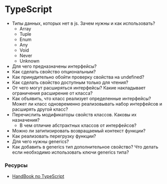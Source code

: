 # TypeScript

* Типы данных, которых нет в js. Зачем нужны и как использовать?
  * Array
  * Tuple
  * Enum
  * Any
  * Void
  * Never
  * Unknown
* Для чего предназначены интерфейсы? 
* Как сделать свойство опциональным?
* Как принудительно обойти проверку свойства на undefined?
* Как сделать свойство доступным только для чтения? 
* От чего могут расширяться интерфейсы? Какие накладывает ограничения расширение от класса? 
* Как объявить, что класс реализует определенные интерфейсы? Может ли класс одновременно реализовывать набор интерфейсов и расширять другой класс? 
* Перечислить модификаторы свойств классов. Каковы их назначения?
  * В чем отличие абстрактных классов от интерфейсов?
* Можно ли затипизировать возвращаемый контекст функции?
* Как реализовать перегрузку функции?
* Для чего нужны generics?
* Как добавить в generics тип дополнительное свойство? Что делать если необходимо использовать ключи generics типа? 

### Ресурсы
* [HandBook по TypeScript](https://www.typescriptlang.org/docs/handbook/basic-types.html)
